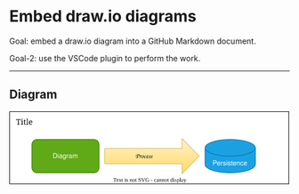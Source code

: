# Embed draw.io diagrams

Goal: embed a draw.io diagram into a GitHub Markdown document.

Goal-2:  use the VSCode plugin to perform the work.

----

## Diagram

![svg diagram](diagram.svg)